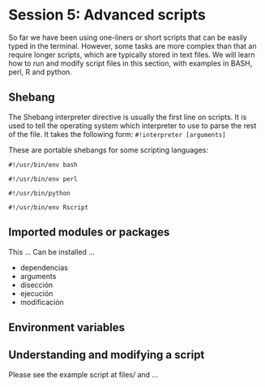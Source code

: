 # Session 5: Advanced scripts

So far we have been using one-liners or short scripts that can be easily typed in the terminal.
However, some tasks are more complex than that an require longer scripts, which are typically stored in text files. We will learn how to run and modify script files in this section, with examples in BASH, perl, R and python.

## Shebang

The Shebang interpreter directive is usually the first line on scripts. 
It is used to tell the operating system which interpreter to use to parse the rest of the file.
It takes the following form: ```#!interpreter [arguments]```

These are portable shebangs for some scripting languages:
```
#!/usr/bin/env bash

#!/usr/bin/env perl 

#!/usr/bin/python

#!/usr/bin/env Rscript
```

## Imported modules or packages

This ...
Can be installed ...


- dependencias
- arguments
- disección
- ejecución
- modificación

## Environment variables

## Understanding and modifying a script

Please see the example script at files/ and ...
